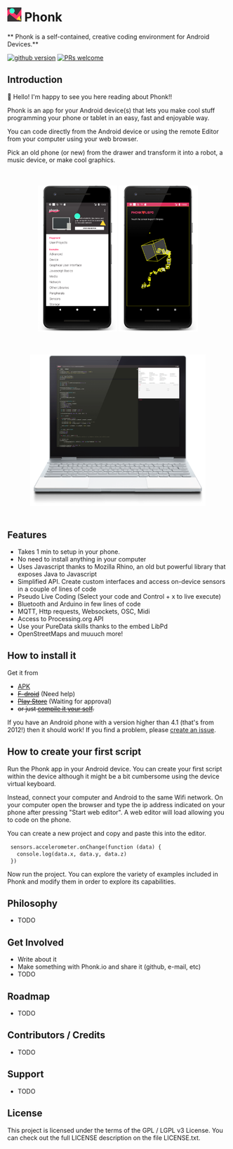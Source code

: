 # ![logo](./images/logo2.png) Phonk
** Phonk is a self-contained, creative coding environment for Android Devices.**

[![github version](https://img.shields.io/github/license/victordiaz/phonk.svg)](https//github.com/victordiaz/phonk)
[![PRs welcome](https://img.shields.io/badge/PRs-welcome-ff69b4.svg)](https://github.com/nhnent/tui.editor/issues?q=is%3Aissue+is%3Aopen+label%3A%22help+wanted%22)

## Introduction
:tada: Hello! I'm happy to see you here reading about Phonk!!

Phonk is an app for your Android device(s) that lets you make cool stuff programming your phone or tablet in an easy, fast and enjoyable way.

You can code directly from the Android device or using the remote Editor from your computer using your web browser.

Pick an old phone (or new) from the drawer and transform it into a robot, a music device, or make cool graphics.

<div style="text-align: center; margin: 50px 0px;">
  <img src="./images/phonk_app.png" width="180" />
  <img src="./images/phonk_script.png" width="180" />
</div>

<div style="text-align:center; margin: 50px 0">
  <img src="./images/phonk_webide.png" width="400" />
</div>

## Features
- Takes 1 min to setup in your phone.
- No need to install anything in your computer
- Uses Javascript thanks to Mozilla Rhino, an old but powerful library that exposes Java to Javascript
- Simplified API. Create custom interfaces and access on-device sensors in a couple of lines of code
- Pseudo Live Coding (Select your code and Control + x to live execute)
- Bluetooth and Arduino in few lines of code
- MQTT, Http requests, Websockets, OSC, Midi
- Access to Processing.org API
- Use your PureData skills thanks to the embed LibPd
- OpenStreetMaps and muuuch more!

## How to install it
Get it from
- [APK](https://github.com/victordiaz/phonk/releases)
- ~~[F-droid](https://github.com/victordiaz/phonk/issues/6)~~ (Need help)
- ~~[Play Store]()~~ (Waiting for approval)
- ~~or just [compile it your self]().~~

If you have an Android phone with a version higher than 4.1 (that's from 2012!) then it should work! If you find a problem, please [create an issue](https://github.com/victordiaz/phonk/issues/new).

## How to create your first script
Run the Phonk app in your Android device. You can create your first script within the device although it might be a bit cumbersome using the device virtual keyboard.

Instead, connect your computer and Android to the same Wifi network. On your computer open the browser and type the ip address indicated on your phone after pressing "Start web editor". A web editor will load allowing you to code on the phone.

You can create a new project and copy and paste this into the editor.

     sensors.accelerometer.onChange(function (data) {
       console.log(data.x, data.y, data.z)
     })

Now run the project.
You can explore the variety of examples included in Phonk and modify them in order to explore its capabilities.


## Philosophy
- TODO

## Get Involved
- Write about it
- Make something with Phonk.io and share it (github, e-mail, etc)
- TODO

## Roadmap
- TODO

## Contributors / Credits
- TODO

## Support
- TODO

## License
This project is licensed under the terms of the GPL / LGPL v3 License. You can check out the full LICENSE description on the file LICENSE.txt.
